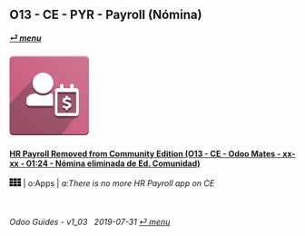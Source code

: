 ## O13 - CE - PYR - Payroll (Nómina)
#### [_&#x23CE; menu_](/en-uk/o13/ce/en-uk-o13-ce-guides-menu.md)  
### ![pyr](/doc/img/hr_payroll.png)

#### [HR Payroll Removed from Community Edition (O13 - CE - Odoo Mates - xx-xx - 01:24 - Nómina eliminada de Ed. Comunidad)](https://youtube.com/embed/ssrMiPrdbQQ?autoplay=1&start=0&end=0&rel=0)  
![apps](/doc/img/apps.png) | o:Apps | _a:There is no more HR Payroll app on CE_

<br>
	
###### Odoo Guides - v1_03 &nbsp; 2019-07-31  [_&#x23CE; menu_](/en-uk/o13/ce/en-uk-o13-ce-guides-menu.md)  
